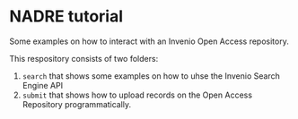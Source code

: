 # NADRE tutorial
Some examples on how to interact with an Invenio Open Access repository.

This respository consists of two folders:
1. `search` that shows some examples on how to uhse the Invenio Search Engine API
1. `submit` that shows how to upload records on the Open Access Repository programmatically.
